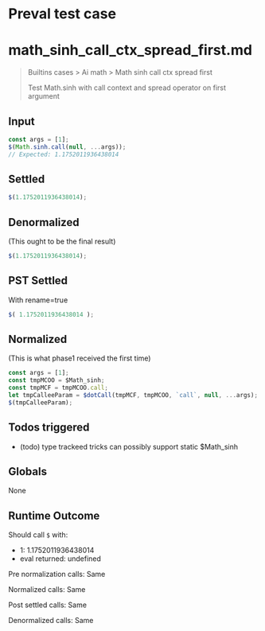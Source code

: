 # Preval test case

# math_sinh_call_ctx_spread_first.md

> Builtins cases > Ai math > Math sinh call ctx spread first
>
> Test Math.sinh with call context and spread operator on first argument

## Input

`````js filename=intro
const args = [1];
$(Math.sinh.call(null, ...args));
// Expected: 1.1752011936438014
`````


## Settled


`````js filename=intro
$(1.1752011936438014);
`````


## Denormalized
(This ought to be the final result)

`````js filename=intro
$(1.1752011936438014);
`````


## PST Settled
With rename=true

`````js filename=intro
$( 1.1752011936438014 );
`````


## Normalized
(This is what phase1 received the first time)

`````js filename=intro
const args = [1];
const tmpMCOO = $Math_sinh;
const tmpMCF = tmpMCOO.call;
let tmpCalleeParam = $dotCall(tmpMCF, tmpMCOO, `call`, null, ...args);
$(tmpCalleeParam);
`````


## Todos triggered


- (todo) type trackeed tricks can possibly support static $Math_sinh


## Globals


None


## Runtime Outcome


Should call `$` with:
 - 1: 1.1752011936438014
 - eval returned: undefined

Pre normalization calls: Same

Normalized calls: Same

Post settled calls: Same

Denormalized calls: Same
